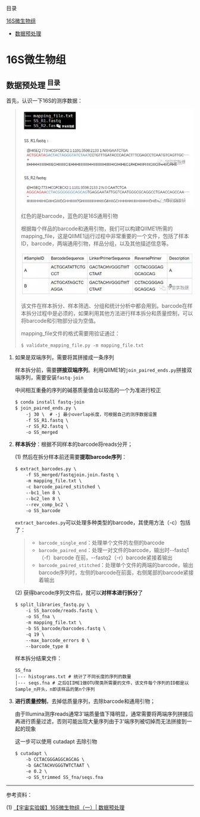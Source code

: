 <a name="content">目录</a>

[16S微生物组](#title)
- [数据预处理](#data-preprocess)




<h1 name="title">16S微生物组</h1>

<a name="data-preprocess"><h2>数据预处理 [<sup>目录</sup>](#content)</h2></a>

首先，认识一下16S的测序数据：

> <p align="center"><img src=./picture/16S-metagenome-data-preprocess-1.png width=800 /></p>
> 
> 红色的是barcode，蓝色的是16S通用引物
> 
> 根据每个样品的barcode和通用引物，我们可以构建QIIME1所需的mapping_file，这是QIIME1运行过程中非常重要的一个文件，包括了样本ID，barcode，两端通用引物，样品分组，以及其他描述信息等。
> 
> <p align="center"><img src=./picture/16S-metagenome-data-preprocess-2.png width=800 /></p>
> 
> 该文件在样本拆分、样本筛选、分组和统计分析中都会用到。barcode在样本拆分过程中是必须的，如果利用其他方法进行样本拆分和质量控制，可以将barcode和引物部分设为空值。
> 
> mapping_file文件的格式需要用验证通过：
> 
> ```
> $ validate_mapping_file.py -m mapping_file.txt
> ```


1. 如果是双端序列，需要将其拼接成一条序列

	样本拆分前，需要**拼接双端序列**。利用QIIME1的`join_paired_ends.py`拼接双端序列，需要安装`fastq-join`

	中间相互重叠的序列的碱基质量值会以较高的一个为准进行校正
	
	```
	$ conda install fastq-join
	$ join_paired_ends.py \
		-j 30 \  # -j 最小overlap长度，可根据自己的测序数据设置
		-f SS_R1.fastq \
		-r SS_R2.fastq \
		-o SS_merged 
	```

2. **样本拆分**：根据不同样本的barcode将reads分开；

	(1) 然后在拆分样本前还需要**提取barcode序列**：

	```
	$ extract_barcodes.py \
		-f SS_merged/fastqjoin.join.fastq \
	    -m mapping_file.txt \
	    -c barcode_paired_stitched \
		--bc1_len 8 \
		--bc2_len 8 \
	    --rev_comp_bc2 \
		-o SS_barcode
	```

	`extract_barcodes.py`可以处理多种类型的barcode，其使用方法（-c）包括了：

	> - `barcode_single_end`：处理单个文件的左侧的barcode
	> - `barcode_paired_end`：处理一对文件的barcode，输出时--fastq1（-f）barcode 在前，--fastq2（-r）barcode紧接着输出
	> - `barcode_paired_stitched`：处理单个文件的两端的barcode，输出barcode序列时，左侧的barcode在前面，右侧尾部的barcode紧接着输出

	(2) 获得barcode序列文件后，就可以**对样本进行拆分**了
	
	```
	$ split_libraries_fastq.py \
		-i SS_barcode/reads.fastq \
		-o SS_fna \
		-m mapping_file.txt \
		-b SS_barcode/barcodes.fastq \
	    -q 19 \
		--max_barcode_errors 0 \
		--barcode_type 8
	```

	样本拆分结果文件：

	```
	SS_fna
	|--- histograms.txt # 统计了不同长度的序列的数量
	|--- seqs.fna # 之后QIIME1做OTU聚类所需要的文件，该文件每个序列的ID都是以Sample_n开头，n即该样品的第n个序列
	```

3. **进行质量控制**，去掉低质量序列，去除barcode和通用引物；

	由于Illumina测序reads通常3'端质量值下降明显，通常需要将两端序列拼接后再进行质量过滤，否则可能出现大量序列由于3'端序列被切掉而无法拼接到一起的现象

	这一步可以使用 cutadapt 去除引物

	```
	$ cutadapt \
		-b CCTACGGGAGGCAGCAG \
		-b GACTACHVGGGTWTCTAAT \
	    -e 0.2 \
		-o SS_trimmed SS_fna/seqs.fna
	```







---

参考资料：

(1) [【宇宙实验媛】16S微生物组（一）| 数据预处理](https://mp.weixin.qq.com/s?__biz=MzU1NDkzOTk2MQ==&mid=2247483967&idx=1&sn=9e779f4e2b588ee2b81488d3fb3f7a8e&scene=21#wechat_redirect)

